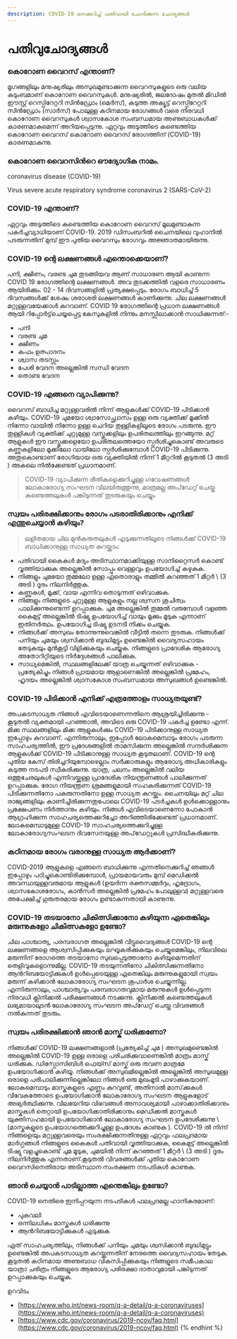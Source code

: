 ```yaml
---
description: COVID-19 നെക്കുറിച്ച് പതിവായി ചോദിക്കുന്ന ചോദ്യങ്ങൾ
---
```


# പതിവുചോദ്യങ്ങൾ

### കൊറോണ വൈറസ് എന്താണ്?
മൃഗങ്ങളിലും മനുഷ്യരിലും അസുഖമുണ്ടാക്കുന്ന വൈറസുകളുടെ ഒരു വലിയ കുടുംബമാണ് കൊറോണ വൈറസുകൾ. മനുഷ്യരിൽ, ജലദോഷം മുതൽ മിഡിൽ ഈസ്റ്റ് റെസ്പിറേറ്ററി സിൻഡ്രോം (മെർസ്), കടുത്ത അക്യൂട്ട് റെസ്പിറേറ്ററി സിൻഡ്രോം (സാർസ്) പോലുള്ള കഠിനമായ രോഗങ്ങൾ വരെ നിരവധി കൊറോണ വൈറസുകൾ ശ്വാസകോശ സംബന്ധമായ അണുബാധകൾക്ക് കാരണമാകുമെന്ന് അറിയപ്പെടുന്നു. ഏറ്റവും അടുത്തിടെ കണ്ടെത്തിയ കൊറോണ വൈറസ് കൊറോണ വൈറസ് രോഗത്തിന് (COVID-19) കാരണമാകുന്നു.

### കൊറോണ വൈറസിന്‍റെ ഔദ്യോഗിക നാമം.

coronavirus disease
(COVID-19)

Virus
severe acute respiratory syndrome coronavirus 2
(SARS-CoV-2)

### COVID-19 എന്താണ്?
ഏറ്റവും അടുത്തിടെ കണ്ടെത്തിയ കൊറോണ വൈറസ് മൂലമുണ്ടാകുന്ന പകർച്ചവ്യാധിയാണ് COVID-19. 2019 ഡിസംബറിൽ ചൈനയിലെ വുഹാനിൽ പടരുന്നതിന് മുമ്പ് ഈ പുതിയ വൈറസും രോഗവും അജ്ഞാതമായിരുന്നു.

### COVID-19 ന്റെ ലക്ഷണങ്ങൾ എന്തൊക്കെയാണ്?
പനി, ക്ഷീണം, വരണ്ട ചുമ തുടങ്ങിയവ ആണ് സാധാരണ ആയി കാണുന്ന COVID 19 രോഗത്തിന്റെ ലക്ഷണങ്ങൾ. അവ തുടക്കത്തിൽ വളരെ സാധാരണം ആയിരിക്കും. 02 - 14 ദിവസങ്ങളിൽ പ്രത്യക്ഷപ്പെടും. രോഗം ബാധിച്ച് 5 ദിവസങ്ങൾക്ക് ശേഷം ശരാശരി ലക്ഷണങ്ങൾ കാണിക്കുന്നു.
ചില ലക്ഷണങ്ങൾ മറ്റുള്ളവയേക്കാൾ കുറവാണ്. COVID 19 രോഗത്തിന്റെ പ്രധാന ലക്ഷണങ്ങൾ ആയി റിപ്പോർട്ട്‌ചെയ്യപ്പെട്ട കേസുകളിൽ നിന്നും മനസ്സിലാക്കാൻ സാധിക്കുന്നത്:-
  * പനി
  * വരണ്ട ചുമ
  * ക്ഷീണം
  * കഫം ഉത്പാദനം
  * ശ്വാസ തടസ്സം
  * പേശി വേദന അല്ലെങ്കിൽ സന്ധി വേദന
  * തൊണ്ട വേദന

### COVID-19 എങ്ങനെ വ്യാപിക്കുന്നു?
വൈറസ് ബാധിച്ച മറ്റുള്ളവരിൽ നിന്ന് ആളുകൾക്ക് COVID-19 പിടിക്കാൻ കഴിയും. COVID-19 ചുമയോ ശ്വാസോച്ഛ്വാസം ഉള്ള ഒരു വ്യക്തിക്ക് മൂക്കിൽ നിന്നോ വായിൽ നിന്നോ ഉള്ള ചെറിയ തുള്ളികളിലൂടെ രോഗം പടരുന്നു. ഈ തുള്ളികൾ വ്യക്തിക്ക് ചുറ്റുമുള്ള വസ്തുക്കളിലും ഉപരിതലത്തിലും ഇറങ്ങുന്നു. മറ്റ് ആളുകൾ ഈ വസ്തുക്കളെയോ ഉപരിതലത്തെയോ സ്പർശിച്ചുകൊണ്ട് അവരുടെ കണ്ണുകളിലോ മൂക്കിലോ വായിലോ സ്പർശിക്കുമ്പോൾ  COVID-19 പിടിക്കുന്നു. അതുകൊണ്ടാണ് രോഗിയായ ഒരു വ്യക്തിയിൽ നിന്ന് 1 മീറ്ററിൽ കൂടുതൽ (3 അടി \) അകലെ നിൽക്കേണ്ടത് പ്രധാനമാണ്.
> COVID-19 വ്യാപിക്കുന്ന രീതികളെക്കുറിച്ചുള്ള ഗവേഷണങ്ങൾ ലോകാരോഗ്യ സംഘടന വിലയിരുത്തുന്നു, മാത്രമല്ല അപ്‌ഡേറ്റ് ചെയ്ത കണ്ടെത്തലുകൾ പങ്കിടുന്നത് തുടരുകയും ചെയ്യും

### സ്വയം പരിരക്ഷിക്കാനും രോഗം പടരാതിരിക്കാനും എനിക്ക് എന്തുചെയ്യാൻ കഴിയും?
> ലളിതമായ ചില മുൻകരുതലുകൾ എടുക്കുന്നതിലൂടെ നിങ്ങൾക്ക് COVID-19 ബാധിക്കാനുള്ള സാധ്യത കുറയ്ക്കാം:

* പതിവായി കൈകൾ മദ്യം അടിസ്ഥാനമാക്കിയുള്ള സാനിറ്റൈസർ കൊണ്ട് വൃത്തിയാക്കുക അല്ലെങ്കിൽ സോപ്പും വെള്ളവും ഉപയോഗിച്ച് കഴുകുക.
* നിങ്ങളും ചുമയോ തുമ്മലോ ഉള്ള ഏതൊരാളും തമ്മിൽ കുറഞ്ഞത് 1 മീറ്റർ \ (3 അടി \) ദൂരം നിലനിർത്തുക.
* കണ്ണുകൾ, മൂക്ക്, വായ എന്നിവ തൊടുന്നത് ഒഴിവാക്കുക.
* നിങ്ങളും നിങ്ങളുടെ ചുറ്റുമുള്ള ആളുകളും നല്ല ശ്വസന ശുചിത്വം പാലിക്കുന്നുണ്ടെന്ന് ഉറപ്പാക്കുക. ചുമ അല്ലെങ്കിൽ തുമ്മൽ വരുമ്പോൾ വളഞ്ഞ കൈമുട്ട് അല്ലെങ്കിൽ ടിഷ്യു ഉപയോഗിച്ച് വായും മൂക്കും മൂടുക എന്നാണ് ഇതിനർത്ഥം. ഉപയോഗിച്ച ടിഷ്യു ഉടനടി നീക്കം ചെയ്യുക.
* നിങ്ങൾക്ക് അസുഖം തോന്നുന്നുവെങ്കിൽ വീട്ടിൽ തന്നെ തുടരുക. നിങ്ങൾക്ക് പനിയും ചുമയും ശ്വസിക്കാൻ ബുദ്ധിമുട്ടും ഉണ്ടെങ്കിൽ വൈദ്യസഹായം തേടുകയും മുൻകൂട്ടി വിളിക്കുകയും ചെയ്യുക. നിങ്ങളുടെ പ്രാദേശിക ആരോഗ്യ അതോറിറ്റിയുടെ നിർദ്ദേശങ്ങൾ പാലിക്കുക.
* സാധ്യമെങ്കിൽ, സ്ഥലങ്ങളിലേക്ക് യാത്ര ചെയ്യുന്നത് ഒഴിവാക്കുക - പ്രത്യേകിച്ചും നിങ്ങൾ പ്രായമായ ആളാണെങ്കിൽ അല്ലെങ്കിൽ പ്രമേഹം, ഹൃദയം അല്ലെങ്കിൽ ശ്വാസകോശ സംബന്ധമായ അസുഖങ്ങൾ ഉണ്ടെങ്കിൽ.

### COVID-19 പിടിക്കാൻ എനിക്ക് എത്രത്തോളം സാധ്യതയുണ്ട്?
അപകടസാധ്യത നിങ്ങൾ എവിടെയാണെന്നതിനെ ആശ്രയിച്ചിരിക്കുന്നു - കൂടുതൽ വ്യക്തമായി പറഞ്ഞാൽ, അവിടെ ഒരു COVID-19 പകർച്ച ഉണ്ടോ എന്ന്. മിക്ക സ്ഥലങ്ങളിലും മിക്ക ആളുകൾക്കും COVID-19 പിടിക്കാനുള്ള സാധ്യത ഇപ്പോഴും കുറവാണ്. എന്നിരുന്നാലും, ഇപ്പോൾ ലോകമെമ്പാടും രോഗം പടരുന്ന സാഹചര്യത്തിൽ, ഈ പ്രദേശങ്ങളിൽ‌ താമസിക്കുന്ന അല്ലെങ്കിൽ‌ സന്ദർ‌ശിക്കുന്ന ആളുകൾ‌ക്ക് COVID-19 പിടിക്കാനുള്ള സാധ്യത കൂടുതലാണ്. COVID-19 ന്റെ പുതിയ കേസ് തിരിച്ചറിയുമ്പോഴെല്ലാം സർക്കാരുകളും ആരോഗ്യ അധികാരികളും കടുത്ത നടപടി സ്വീകരിക്കുന്നു. യാത്ര, ചലനം അല്ലെങ്കിൽ വലിയ ഒത്തുചേരലുകൾ എന്നിവയ്ക്കുള്ള പ്രാദേശിക നിയന്ത്രണങ്ങൾ പാലിക്കുന്നത് ഉറപ്പാക്കുക. രോഗ നിയന്ത്രണ ശ്രമങ്ങളുമായി സഹകരിക്കുന്നത് COVID-19 പിടിക്കുന്നതിനോ പകരുന്നതിനോ ഉള്ള സാധ്യത കുറയ്ക്കും.
ചൈനയിലും മറ്റ് ചില രാജ്യങ്ങളിലും കാണിച്ചിരിക്കുന്നതുപോലെ COVID-19 പടർച്ചകൾ ഉൾക്കൊള്ളാനും പ്രക്ഷേപണം നിർത്താനും കഴിയും. നിങ്ങൾ എവിടെയാണെന്നോ പോകാൻ ആഗ്രഹിക്കുന്ന സാഹചര്യത്തെക്കുറിച്ചോ അറിഞ്ഞിരിക്കേണ്ടത് പ്രധാനമാണ്. ലോകമെമ്പാടുമുള്ള COVID-19 സാഹചര്യത്തെക്കുറിച്ചുള്ള ലോകാരോഗ്യസംഘടന ദിവസേനയുള്ള അപ്‌ഡേറ്റുകൾ പ്രസിദ്ധീകരിക്കുന്നു.

### കഠിനമായ രോഗം വരാനുള്ള സാധ്യത ആർക്കാണ്?
COVID-2019 ആളുകളെ എങ്ങനെ ബാധിക്കുന്നു എന്നതിനെക്കുറിച്ച് ഞങ്ങൾ ഇപ്പോഴും പഠിച്ചുകൊണ്ടിരിക്കുമ്പോൾ, പ്രായമായവരും മുമ്പ്  മെഡിക്കൽ അവസ്ഥയുള്ളവരുമായ ആളുകൾ (ഉയർന്ന രക്തസമ്മർദ്ദം, ഹൃദ്രോഗം, ശ്വാസകോശരോഗം, കാൻസർ അല്ലെങ്കിൽ പ്രമേഹം പോലുള്ളവ) മറ്റുള്ളവരെ അപേക്ഷിച്ച് ഗുരുതരമായ രോഗം ഉണ്ടാകുന്നതായി കാണുന്നു.

### COVID-19 തടയാനോ ചികിത്സിക്കാനോ കഴിയുന്ന ഏതെങ്കിലും മരുന്നുകളോ ചികിത്സകളോ ഉണ്ടോ?
ചില പാശ്ചാത്യ, പരമ്പരാഗത അല്ലെങ്കിൽ വീട്ടുവൈദ്യങ്ങൾ COVID-19 ന്റെ ലക്ഷണങ്ങളെ ആശ്വസിപ്പിക്കുകയും ലഘൂകരിക്കുകയും ചെയ്യുമെങ്കിലും, നിലവിലെ മരുന്നിന് രോഗത്തെ തടയാനോ സുഖപ്പെടുത്താനോ കഴിയുമെന്നതിന് തെളിവുകളൊന്നുമില്ല. COVID-19 തടയുന്നതിനോ ചികിത്സിക്കുന്നതിനോ ആൻറിബയോട്ടിക്കുകൾ ഉൾപ്പെടെയുള്ള ഏതെങ്കിലും മരുന്നുകളുമായി സ്വയം മരുന്ന് കഴിക്കാൻ ലോകാരോഗ്യ സംഘടന ശുപാർശ ചെയ്യുന്നില്ല. എന്നിരുന്നാലും, പാശ്ചാത്യവും പരമ്പരാഗതവുമായ മരുന്നുകൾ ഉൾപ്പെടുന്ന നിരവധി ക്ലിനിക്കൽ പരീക്ഷണങ്ങൾ നടക്കുന്നു. ക്ലിനിക്കൽ കണ്ടെത്തലുകൾ ലഭ്യമായാലുടൻ ലോകാരോഗ്യ സംഘടന അപ്‌ഡേറ്റ് ചെയ്ത വിവരങ്ങൾ നൽകുന്നത് തുടരും.

### സ്വയം പരിരക്ഷിക്കാൻ ഞാൻ മാസ്ക് ധരിക്കണോ?
നിങ്ങൾക്ക് COVID-19 ലക്ഷണങ്ങളാൽ (പ്രത്യേകിച്ച് ചുമ \) അസുഖമുണ്ടെങ്കിൽ അല്ലെങ്കിൽ COVID-19 ഉള്ള ഒരാളെ പരിചരിക്കുവാണെങ്കിൽ  മാത്രം മാസ്ക് ധരിക്കുക. ഡിസ്പോസിബിൾ ഫെയ്സ് മാസ്ക് ഒരു തവണ മാത്രമേ ഉപയോഗിക്കാൻ കഴിയൂ. നിങ്ങൾക്ക് അസുഖമില്ലെങ്കിൽ അല്ലെങ്കിൽ അസുഖമുള്ള ഒരാളെ പരിപാലിക്കുന്നില്ലെങ്കിലോ നിങ്ങൾ ഒരു മുഖംമൂടി പാഴാക്കുകയാണ്. ലോകമെമ്പാടും മാസ്കുകളുടെ എണ്ണം കുറവുണ്ട്, അതിനാൽ മാസ്‌ക്കുകൾ വിവേകത്തോടെ ഉപയോഗിക്കാൻ ലോകാരോഗ്യ സംഘടന ആളുകളോട് അഭ്യർത്ഥിക്കുന്നു. വിലയേറിയ വിഭവങ്ങൾ അനാവശ്യമായി പാഴാക്കാതിരിക്കാനും മാസ്കുകൾ തെറ്റായി ഉപയോഗിക്കാതിരിക്കാനും മെഡിക്കൽ മാസ്കുകൾ യുക്തിസഹമായി ഉപയോഗിക്കാൻ ലോകാരോഗ്യ സംഘടന ഉപദേശിക്കുന്നു \ (മാസ്കുകളുടെ ഉപയോഗത്തെക്കുറിച്ചുള്ള ഉപദേശം കാണുക \). COVID-19 ൽ നിന്ന് നിങ്ങളെയും മറ്റുള്ളവരെയും സംരക്ഷിക്കുന്നതിനുള്ള ഏറ്റവും ഫലപ്രദമായ മാർഗ്ഗങ്ങൾ നിങ്ങളുടെ കൈകൾ പതിവായി വൃത്തിയാക്കുക, കൈമുട്ട് അല്ലെങ്കിൽ ടിഷ്യു വളച്ചുകൊണ്ട് ചുമ മൂടുക, ചുമയിൽ നിന്ന് കുറഞ്ഞത് 1 മീറ്റർ \ (3 അടി \) ദൂരം നിലനിർത്തുക എന്നതാണ്.കൂടുതൽ വിവരങ്ങൾക്ക് പുതിയ കൊറോണ വൈറസിനെതിരായ അടിസ്ഥാന സംരക്ഷണ നടപടികൾ കാണുക.

### ഞാൻ ചെയ്യാൻ പാടില്ലാത്ത എന്തെങ്കിലും ഉണ്ടോ?
COVID-19 നെതിരെ ഇനിപ്പറയുന്ന നടപടികൾ ഫലപ്രദമല്ല ഹാനികരമാണ്:

 * പുകവലി
 * ഒന്നിലധികം മാസ്കുകൾ ധരിക്കുന്നു
 * ആൻറിബയോട്ടിക്കുകൾ എടുക്കുക

 ഏത് സാഹചര്യത്തിലും, നിങ്ങൾക്ക് പനിയും ചുമയും ശ്വസിക്കാൻ ബുദ്ധിമുട്ടും ഉണ്ടെങ്കിൽ അപകടസാധ്യത കുറയ്ക്കുന്നതിന് നേരത്തെ വൈദ്യസഹായം തേടുക. കൂടുതൽ കഠിനമായ അണുബാധ വികസിപ്പിക്കുകയും നിങ്ങളുടെ സമീപകാല യാത്രാ ചരിത്രം നിങ്ങളുടെ ആരോഗ്യ പരിരക്ഷാ ദാതാവുമായി പങ്കിടുന്നത് ഉറപ്പാക്കുകയും ചെയ്യുക.

ഉറവിടം
* [https://www.who.int/news-room/q-a-detail/q-a-coronaviruses](https://www.who.int/news-room/q-a-detail/q-a-coronaviruses)
* [https://www.cdc.gov/coronavirus/2019-ncov/faq.html](https://www.cdc.gov/coronavirus/2019-ncov/faq.html)
{% endhint %}
